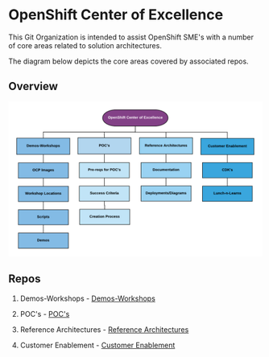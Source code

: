 OpenShift Center of Excellence 
====================================
This Git Organization is intended to assist OpenShift SME's with a number of core areas related to solution architectures.

The diagram below depicts the core areas covered by associated repos.

Overview
--------

![OpenShift Center of Excellence Project Overview](docs/images/ocp-coe-overview.png?raw=true "OpenShift Center of Excellence Project Overview")


Repos
--------

1. Demos-Workshops - [Demos-Workshops](https://github.com/ocp-coe/demos-workshops/)

1. POC's - [POC's](https://github.com/ocp-coe/pocs/)

1. Reference Architectures - [Reference Architectures](https://github.com/ocp-coe/reference-architectures/)

1. Customer Enablement - [Customer Enablement](https://github.com/ocp-coe/customer-enablement/)







